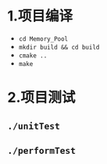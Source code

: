 # 1.项目编译
- `cd Memory_Pool`
- `mkdir build && cd build`
- `cmake ..`
- `make`

# 2.项目测试
## `./unitTest`
## `./performTest`

